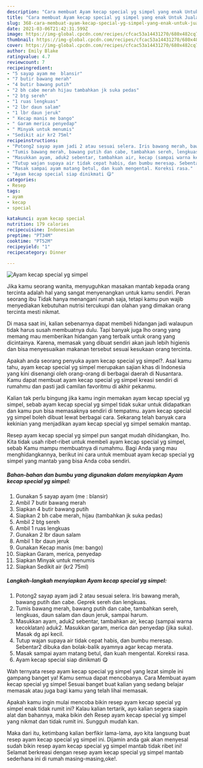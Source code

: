 ```yaml
---
description: "Cara membuat Ayam kecap special yg simpel yang enak Untuk Jualan"
title: "Cara membuat Ayam kecap special yg simpel yang enak Untuk Jualan"
slug: 368-cara-membuat-ayam-kecap-special-yg-simpel-yang-enak-untuk-jualan
date: 2021-03-06T21:42:31.599Z
image: https://img-global.cpcdn.com/recipes/cfcac53a14431270/680x482cq70/ayam-kecap-special-yg-simpel-foto-resep-utama.jpg
thumbnail: https://img-global.cpcdn.com/recipes/cfcac53a14431270/680x482cq70/ayam-kecap-special-yg-simpel-foto-resep-utama.jpg
cover: https://img-global.cpcdn.com/recipes/cfcac53a14431270/680x482cq70/ayam-kecap-special-yg-simpel-foto-resep-utama.jpg
author: Emily Blake
ratingvalue: 4.7
reviewcount: 7
recipeingredient:
- "5 sayap ayam me  blansir"
- "7 butir bawang merah"
- "4 butir bawang putih"
- "2 bh cabe merah hijau tambahkan jk suka pedas"
- "2 btg sereh"
- "1 ruas lengkuas"
- "2 lbr daun salam"
- "1 lbr daun jeruk"
- " Kecap manis me bango"
- " Garam merica penyedap"
- " Minyak untuk menumis"
- "Sedikit air kr2 75ml"
recipeinstructions:
- "Potong2 sayap ayam jadi 2 atau sesuai selera. Iris bawang merah, bawang putih dan cabe. Geprek sereh dan lengkuas."
- "Tumis bawang merah, bawang putih dan cabe, tambahkan sereh, lengkuas, daun salam dan daun jeruk, sampai harum."
- "Masukkan ayam, aduk2 sebentar, tambahkan air, kecap (sampai warna kecoklatan) aduk2. Masukkan garam, merica dan penyedap (jika suka). Masak dg api kecil."
- "Tutup wajan supaya air tidak cepat habis, dan bumbu meresap. Sebentar2 dibuka dan bolak-balik ayamnya agar kecap merata."
- "Masak sampai ayam matang betul, dan kuah mengental. Koreksi rasa."
- "Ayam kecap special siap dinikmati 😋"
categories:
- Resep
tags:
- ayam
- kecap
- special

katakunci: ayam kecap special 
nutrition: 179 calories
recipecuisine: Indonesian
preptime: "PT34M"
cooktime: "PT52M"
recipeyield: "1"
recipecategory: Dinner

---
```



![Ayam kecap special yg simpel](https://img-global.cpcdn.com/recipes/cfcac53a14431270/680x482cq70/ayam-kecap-special-yg-simpel-foto-resep-utama.jpg)

Jika kamu seorang wanita, menyuguhkan masakan mantab kepada orang tercinta adalah hal yang sangat menyenangkan untuk kamu sendiri. Peran seorang ibu Tidak hanya menangani rumah saja, tetapi kamu pun wajib menyediakan kebutuhan nutrisi tercukupi dan olahan yang dimakan orang tercinta mesti nikmat.

Di masa  saat ini, kalian sebenarnya dapat membeli hidangan jadi walaupun tidak harus susah membuatnya dulu. Tapi banyak juga lho orang yang memang mau memberikan hidangan yang terbaik untuk orang yang dicintainya. Karena, memasak yang dibuat sendiri akan jauh lebih higienis dan bisa menyesuaikan makanan tersebut sesuai kesukaan orang tercinta. 



Apakah anda seorang penyuka ayam kecap special yg simpel?. Asal kamu tahu, ayam kecap special yg simpel merupakan sajian khas di Indonesia yang kini disenangi oleh orang-orang di berbagai daerah di Nusantara. Kamu dapat membuat ayam kecap special yg simpel kreasi sendiri di rumahmu dan pasti jadi camilan favoritmu di akhir pekanmu.

Kalian tak perlu bingung jika kamu ingin memakan ayam kecap special yg simpel, sebab ayam kecap special yg simpel tidak sukar untuk didapatkan dan kamu pun bisa memasaknya sendiri di tempatmu. ayam kecap special yg simpel boleh dibuat lewat berbagai cara. Sekarang telah banyak cara kekinian yang menjadikan ayam kecap special yg simpel semakin mantap.

Resep ayam kecap special yg simpel pun sangat mudah dihidangkan, lho. Kita tidak usah ribet-ribet untuk membeli ayam kecap special yg simpel, sebab Kamu mampu membuatnya di rumahmu. Bagi Anda yang mau menghidangkannya, berikut ini cara untuk membuat ayam kecap special yg simpel yang mantab yang bisa Anda coba sendiri.

<!--inarticleads1-->

##### Bahan-bahan dan bumbu yang digunakan dalam menyiapkan Ayam kecap special yg simpel:

1. Gunakan 5 sayap ayam (me : blansir)
1. Ambil 7 butir bawang merah
1. Siapkan 4 butir bawang putih
1. Siapkan 2 bh cabe merah, hijau (tambahkan jk suka pedas)
1. Ambil 2 btg sereh
1. Ambil 1 ruas lengkuas
1. Gunakan 2 lbr daun salam
1. Ambil 1 lbr daun jeruk
1. Gunakan  Kecap manis (me: bango)
1. Siapkan  Garam, merica, penyedap
1. Siapkan  Minyak untuk menumis
1. Siapkan Sedikit air (kr2 75ml)




<!--inarticleads2-->

##### Langkah-langkah menyiapkan Ayam kecap special yg simpel:

1. Potong2 sayap ayam jadi 2 atau sesuai selera. Iris bawang merah, bawang putih dan cabe. Geprek sereh dan lengkuas.
1. Tumis bawang merah, bawang putih dan cabe, tambahkan sereh, lengkuas, daun salam dan daun jeruk, sampai harum.
1. Masukkan ayam, aduk2 sebentar, tambahkan air, kecap (sampai warna kecoklatan) aduk2. Masukkan garam, merica dan penyedap (jika suka). Masak dg api kecil.
1. Tutup wajan supaya air tidak cepat habis, dan bumbu meresap. Sebentar2 dibuka dan bolak-balik ayamnya agar kecap merata.
1. Masak sampai ayam matang betul, dan kuah mengental. Koreksi rasa.
1. Ayam kecap special siap dinikmati 😋




Wah ternyata resep ayam kecap special yg simpel yang lezat simple ini gampang banget ya! Kamu semua dapat mencobanya. Cara Membuat ayam kecap special yg simpel Sesuai banget buat kalian yang sedang belajar memasak atau juga bagi kamu yang telah lihai memasak.

Apakah kamu ingin mulai mencoba bikin resep ayam kecap special yg simpel enak tidak rumit ini? Kalau kalian tertarik, ayo kalian segera siapin alat dan bahannya, maka bikin deh Resep ayam kecap special yg simpel yang nikmat dan tidak rumit ini. Sungguh mudah kan. 

Maka dari itu, ketimbang kalian berfikir lama-lama, ayo kita langsung buat resep ayam kecap special yg simpel ini. Dijamin anda gak akan menyesal sudah bikin resep ayam kecap special yg simpel mantab tidak ribet ini! Selamat berkreasi dengan resep ayam kecap special yg simpel mantab sederhana ini di rumah masing-masing,oke!.

